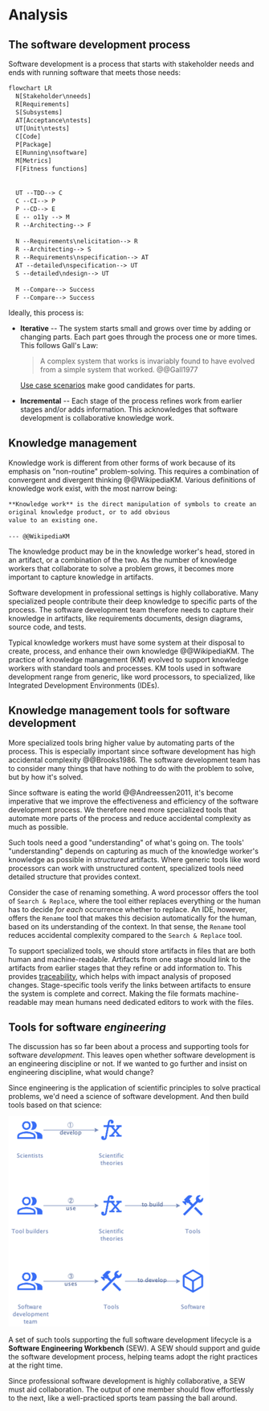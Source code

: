 # Analysis

## The software development process

Software development is a process that starts with stakeholder needs and ends with running software that meets those
needs:

```mermaid
flowchart LR
  N[Stakeholder\nneeds]
  R[Requirements]
  S[Subsystems]
  AT[Acceptance\ntests]
  UT[Unit\ntests]
  C[Code]
  P[Package]
  E[Running\nsoftware]
  M[Metrics]
  F[Fitness functions]


  UT --TDD--> C
  C --CI--> P
  P --CD--> E
  E -- o11y --> M
  R --Architecting--> F

  N --Requirements\nelicitation--> R
  R --Architecting--> S
  R --Requirements\nspecification--> AT
  AT --detailed\nspecification--> UT
  S --detailed\ndesign--> UT

  M --Compare--> Success
  F --Compare--> Success
```

Ideally, this process is:

- **Iterative** -- The system starts small and grows over time by adding or changing parts.
  Each part goes through the process one or more times.
  This follows Gall's Law:

  > A complex system that works is invariably found to have evolved from a simple system that worked. @@Gall1977

  [Use case scenarios](../requirements/digest/elicitation.md#techniques) make good candidates for parts.
- **Incremental** -- Each stage of the process refines work from earlier stages and/or adds information.
  This acknowledges that software development is collaborative knowledge work.


## Knowledge management

Knowledge work is different from other forms of work because of its emphasis on "non-routine" problem-solving.
This requires a combination of convergent and divergent thinking @@WikipediaKM.
Various definitions of knowledge work exist, with the most narrow being:

```admonish tldr title="Definition"
**Knowledge work** is the direct manipulation of symbols to create an original knowledge product, or to add obvious
value to an existing one.

--- @@WikipediaKM
```


The knowledge product may be in the knowledge worker's head, stored in an artifact, or a combination of the two.
As the number of knowledge workers that collaborate to solve a problem grows, it becomes more important to capture
knowledge in artifacts.

Software development in professional settings is highly collaborative.
Many specialized people contribute their deep knowledge to specific parts of the process.
The software development team therefore needs to capture their knowledge in artifacts, like requirements documents,
design diagrams, source code, and tests.

Typical knowledge workers must have some system at their disposal to create, process, and enhance their own knowledge
@@WikipediaKM.
The practice of knowledge management (KM) evolved to support knowledge workers with standard tools and processes.
KM tools used in software development range from generic, like word processors, to specialized, like Integrated
Development Environments (IDEs).


## Knowledge management tools for software development

More specialized tools bring higher value by automating parts of the process.
This is especially important since software development has high accidental complexity @@Brooks1986.
The software development team has to consider many things that have nothing to do with the problem to solve, but
by how it's solved.

Since software is eating the world @@Andreessen2011, it's become imperative that we improve the effectiveness and
efficiency of the software development process.
We therefore need more specialized tools that automate more parts of the process and reduce accidental complexity as
much as possible.

Such tools need a good "understanding" of what's going on.
The tools' "understanding" depends on capturing as much of the knowledge worker's knowledge as possible in _structured_
artifacts.
Where generic tools like word processors can work with unstructured content, specialized tools need detailed structure
that provides context.

Consider the case of renaming something.
A word processor offers the tool of `Search & Replace`, where the tool either replaces everything or the human has to
decide _for each_ occurrence whether to replace.
An IDE, however, offers the `Rename` tool that makes this decision automatically for the human, based on its
understanding of the context.
In that sense, the `Rename` tool reduces accidental complexity compared to the `Search & Replace` tool.

To support specialized tools, we should store artifacts in files that are both human and machine-readable.
Artifacts from one stage should link to the artifacts from earlier stages that they refine or add information to.
This provides [traceability](../requirements/digest/management.md#requirements-management), which helps with impact
analysis of proposed changes.
Stage-specific tools verify the links between artifacts to ensure the system is complete and correct.
Making the file formats machine-readable may mean humans need dedicated editors to work with the files.


## Tools for software _engineering_

The discussion has so far been about a process and supporting tools for software _development_.
This leaves open whether software development is an engineering discipline or not.
If we wanted to go further and insist on engineering discipline, what would change?

Since engineering is the application of scientific principles to solve practical problems, we'd need a science of
software development.
And then build tools based on that science:

![Software Engineering Workbench](../img/sew-domain-story.png)

A set of such tools supporting the full software development lifecycle is a **Software Engineering Workbench** (SEW).
A SEW should support and guide the software development process, helping teams adopt the right practices at the right
time.

Since professional software development is highly collaborative, a SEW must aid collaboration.
The output of one member should flow effortlessly to the next, like a well-practiced sports team passing the ball
around.
